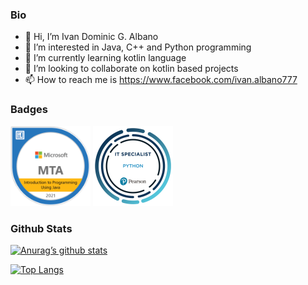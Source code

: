 ### Bio
- 👋 Hi, I’m Ivan Dominic G. Albano
- 👀 I’m interested in Java, C++ and Python programming
- 🌱 I’m currently learning kotlin language
- 💞️ I’m looking to collaborate on kotlin based projects
- 📫 How to reach me is https://www.facebook.com/ivan.albano777

### Badges
<a href="https://www.credly.com/badges/8738b60e-f835-4d14-bbe8-6777554eb494/public_url"><img src="badge/mta-introduction-to-programming-using-java-certified-2021.png" width = 128px></a>
<a href="https://www.credly.com/badges/f932728e-8fd0-4afd-a15e-9cafa46670a3/public_url"><img src="badge/it-specialist-python.png" width = 128px></a>

### Github Stats
[![Anurag’s github stats](https://github-readme-stats.vercel.app/api?username=CodesNiAyban&theme=tokyonight)](https://github.com/CodesNiAyban)

[![Top Langs](https://github-readme-stats.vercel.app/api/top-langs/?username=CodesNiAyban&layout=compact&theme=tokyonight)](https://github.com/CodesNiAyban)


<!---
CodesNiAyban/CodesNiAyban is a ✨ special ✨ repository because its `README.md` (this file) appears on your GitHub profile.
You can click the Preview link to take a look at your changes.
--->
